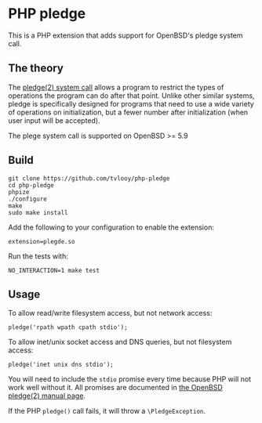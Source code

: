 # PHP pledge

This is a PHP extension that adds support for OpenBSD's pledge system call.

## The theory

The [pledge(2) system call](http://man.openbsd.org/OpenBSD-current/man2/pledge.2) allows a program to restrict the types of operations the program can do after that point. Unlike other similar systems, pledge is specifically designed for programs that need to use a wide variety of operations on initialization, but a fewer number after initialization (when user input will be accepted).

The plege system call is supported on OpenBSD >= 5.9

## Build

```
git clone https://github.com/tvlooy/php-pledge
cd php-pledge
phpize
./configure
make
sudo make install
```

Add the following to your configuration to enable the extension:

```
extension=plegde.so
```

Run the tests with:

```
NO_INTERACTION=1 make test
```

## Usage

To allow read/write filesystem access, but not network access:

```
pledge('rpath wpath cpath stdio');
```

To allow inet/unix socket access and DNS queries, but not filesystem access:

```
pledge('inet unix dns stdio');
```

You will need to include the ```stdio``` promise every time because PHP will not work well without it. 
All promises are documented in [the OpenBSD pledge(2) manual page](http://man.openbsd.org/OpenBSD-current/man2/pledge.2).

If the PHP ```pledge()``` call fails, it will throw a ```\PledgeException```.

